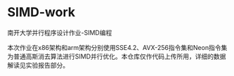 # SIMD-work
 南开大学并行程序设计作业-SIMD编程

本次作业在x86架构和arm架构分别使用SSE4.2、AVX-256指令集和Neon指令集为普通高斯消去算法进行SIMD并行优化。本仓库仅作代码上传所用，详细的数据解读见实验报告部分。
